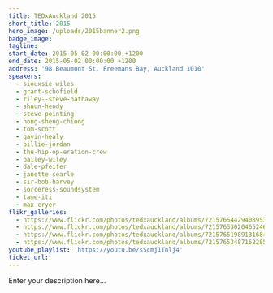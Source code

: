 ```yaml
---
title: TEDxAuckland 2015
short_title: 2015
hero_image: /uploads/2015banner2.png
badge_image:
tagline:
start_date: 2015-05-02 00:00:00 +1200
end_date: 2015-05-02 00:00:00 +1200
address: '98 Beaumont St, Freemans Bay, Auckland 1010'
speakers:
  - siouxsie-wiles
  - grant-schofield
  - riley--steve-hathaway
  - shaun-hendy
  - steve-pointing
  - hong-sheng-chiong
  - tom-scott
  - gavin-healy
  - billie-jordan
  - the-hip-op-eration-crew
  - bailey-wiley
  - dale-pfeifer
  - janette-searle
  - sir-bob-harvey
  - sorceress-soundsystem
  - tame-iti
  - max-cryer
flikr_galleries:
  - https://www.flickr.com/photos/tedxauckland/albums/72157654429408953
  - https://www.flickr.com/photos/tedxauckland/albums/72157653020465246
  - https://www.flickr.com/photos/tedxauckland/albums/72157651989131684
  - https://www.flickr.com/photos/tedxauckland/albums/72157653487162285
youtube_playlist: 'https://youtu.be/sScmj1Tnlj4'
ticket_url:
---
```


Enter your description here…
